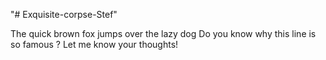 "# Exquisite-corpse-Stef" 

The quick brown fox jumps over the lazy dog
Do you know why this line is so famous ?
Let me know your thoughts!
